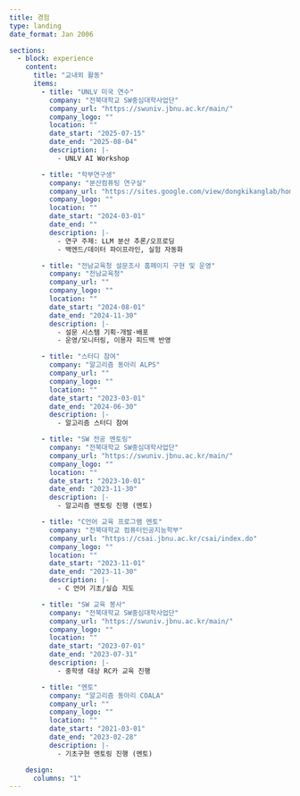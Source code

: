 ```yaml
---
title: 경험
type: landing
date_format: Jan 2006

sections:
  - block: experience
    content:
      title: "교내외 활동"
      items:
        - title: "UNLV 미국 연수"
          company: "전북대학교 SW중심대학사업단"
          company_url: "https://swuniv.jbnu.ac.kr/main/"
          company_logo: ""
          location: ""
          date_start: "2025-07-15"
          date_end: "2025-08-04"
          description: |-
            - UNLV AI Workshop

        - title: "학부연구생"
          company: "분산컴퓨팅 연구실"
          company_url: "https://sites.google.com/view/dongkikanglab/home"
          company_logo: ""
          location: ""
          date_start: "2024-03-01"
          date_end: ""
          description: |-
            - 연구 주제: LLM 분산 추론/오프로딩
            - 백엔드/데이터 파이프라인, 실험 자동화

        - title: "전남교육청 설문조사 홈페이지 구현 및 운영"
          company: "전남교육청"
          company_url: ""
          company_logo: ""
          location: ""
          date_start: "2024-08-01"
          date_end: "2024-11-30"
          description: |-
            - 설문 시스템 기획·개발·배포
            - 운영/모니터링, 이용자 피드백 반영

        - title: "스터디 참여"
          company: "알고리즘 동아리 ALPS"
          company_url: ""
          company_logo: ""
          location: ""
          date_start: "2023-03-01"
          date_end: "2024-06-30"
          description: |-
            - 알고리즘 스터디 참여

        - title: "SW 전공 멘토링"
          company: "전북대학교 SW중심대학사업단"
          company_url: "https://swuniv.jbnu.ac.kr/main/"
          company_logo: ""
          location: ""
          date_start: "2023-10-01"
          date_end: "2023-11-30"
          description: |-
            - 알고리즘 멘토링 진행 (멘토)

        - title: "C언어 교육 프로그램 멘토"
          company: "전북대학교 컴퓨터인공지능학부"
          company_url: "https://csai.jbnu.ac.kr/csai/index.do"
          company_logo: ""
          location: ""
          date_start: "2023-11-01"
          date_end: "2023-11-30"
          description: |-
            - C 언어 기초/실습 지도

        - title: "SW 교육 봉사"
          company: "전북대학교 SW중심대학사업단"
          company_url: "https://swuniv.jbnu.ac.kr/main/"
          company_logo: ""
          location: ""
          date_start: "2023-07-01"
          date_end: "2023-07-31"
          description: |-
            - 중학생 대상 RC카 교육 진행

        - title: "멘토"
          company: "알고리즘 동아리 COALA"
          company_url: ""
          company_logo: ""
          location: ""
          date_start: "2021-03-01"
          date_end: "2023-02-28"
          description: |-
            - 기초구현 멘토링 진행 (멘토)

    design:
      columns: "1"
---
```

